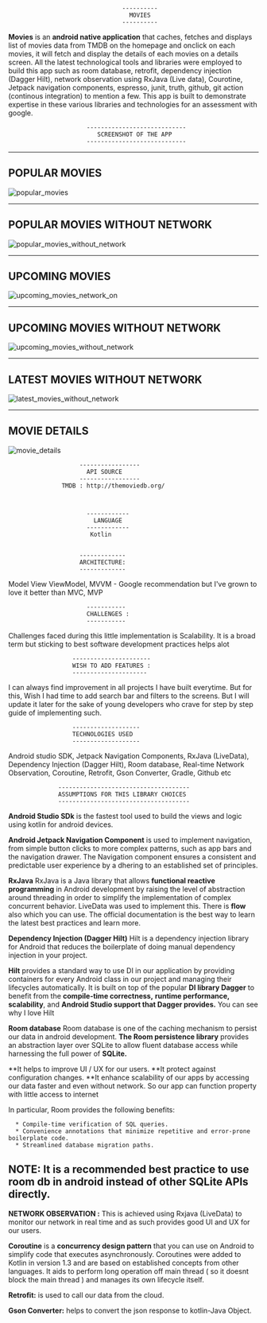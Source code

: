                                     ----------
                                      MOVIES
                                    ----------
                            
**Movies** is an **android native application** that caches, fetches  and displays 
list of movies data from TMDB on the homepage and onclick on each movies,
it will fetch and display the details of each movies on a details screen. 
All the latest technological tools and libraries were employed to build this
app such as  room database, retrofit, dependency injection (Dagger Hilt), 
network observation using RxJava (Live data), Courotine, Jetpack navigation components,
espresso, junit, truth,  github, git action (continous integration) to mention a few.
This app is built to demonstrate expertise in these various libraries and technologies 
for an assessment with google. 

                          ----------------------------
                             SCREENSHOT OF THE APP
                          ----------------------------

---------------
POPULAR MOVIES
---------------


![popular_movies](https://user-images.githubusercontent.com/54009597/171627234-00db40c5-e23d-413b-880a-3bcb5388bed1.jpeg)


-------------------------------
POPULAR MOVIES WITHOUT NETWORK
-------------------------------


![popular_movies_without_network](https://user-images.githubusercontent.com/54009597/171627430-2a1365e0-72ba-43b4-aa6d-115cda092f93.jpeg)



----------------
UPCOMING MOVIES
----------------


![upcoming_movies_network_on](https://user-images.githubusercontent.com/54009597/171627812-6b13587a-9aa2-43d9-8e86-01568256eb34.jpeg)


-------------------------------
UPCOMING MOVIES WITHOUT NETWORK
-------------------------------


![upcoming_movies_without_network](https://user-images.githubusercontent.com/54009597/171627709-58783e19-3833-4755-8ed8-197781aa51e6.jpeg)

-------------------------------
LATEST MOVIES WITHOUT NETWORK
-------------------------------


![latest_movies_without_network](https://user-images.githubusercontent.com/54009597/171627524-29c6d1e0-aff4-4466-a959-28ecfe3dbf83.jpeg)


--------------
MOVIE DETAILS
--------------


![movie_details](https://user-images.githubusercontent.com/54009597/171627615-c7ef11c1-5178-4c30-aac6-7b8941c59c77.jpeg)

                        -----------------
                          API SOURCE
                        -----------------
                   TMDB : http://themoviedb.org/
                              
                              
                              
                          ------------
                            LANGUAGE 
                          ------------
                           Kotlin


                        -------------
                        ARCHITECTURE: 
                        -------------
Model View ViewModel, MVVM - Google recommendation but I've grown to love it better than MVC, MVP

                          -----------
                          CHALLENGES : 
                          -----------
Challenges faced during this little implementation is Scalability.
It is a broad term but sticking to best software development practices helps alot

                      ----------------------
                      WISH TO ADD FEATURES : 
                      ---------------------
I can always find improvement in all projects I have built everytime. But for this, 
Wish I had time to add search bar and filters to the screens. But I will update it later
for the sake of young developers who crave for step by step guide of implementing such. 

                      -------------------
                      TECHNOLOGIES USED
                      -------------------
Android studio SDK, Jetpack Navigation Components, RxJava (LiveData), 
Dependency Injection (Dagger Hilt), Room database, Real-time Network Observation,
Coroutine, Retrofit, Gson Converter, Gradle, Github etc

                  -------------------------------------
                  ASSUMPTIONS FOR THIS LIBRARY CHOICES
                  -------------------------------------
**Android Studio SDk** is the fastest tool used to build the views and logic using 
kotlin for android devices.

**Android Jetpack Navigation Component**  is used to implement navigation, from simple 
button clicks to more complex patterns, such as app bars and the navigation drawer.
The Navigation component ensures a consistent and predictable user experience by a
dhering to an established set of principles.

**RxJava** RxJava is a Java library that allows **functional reactive programming** in 
Android development by raising the level of abstraction around threading in order to
simplify the implementation of complex concurrent behavior. LiveData was used to implement this.
There is **flow** also which you can use. The official documentation is the best way to learn the
latest best practices and learn more.

**Dependency Injection (Dagger Hilt)** Hilt is a dependency injection library for Android that 
reduces the boilerplate of doing manual dependency injection in your project.

**Hilt** provides a standard way to use DI in our application by providing containers for every 
Android class in our project and managing their lifecycles automatically. It is built on top 
of the popular **DI library Dagger** to benefit from the **compile-time correctness,** **runtime performance,**
**scalability**, and **Android Studio support that Dagger provides.**
You can see why I love Hilt

**Room database** Room database is one of the caching mechanism to persist our data in android development.
**The Room persistence library** provides an abstraction layer over SQLite to allow fluent database access
while harnessing the full power of **SQLite.** 

**It helps to improve UI / UX for our users. 
**It protect against configuration changes.
**It enhance scalability of our apps by accessing our data faster and even without network. So our app can 
  function property with little access to internet

In particular, Room provides the following benefits:

      * Compile-time verification of SQL queries.
      * Convenience annotations that minimize repetitive and error-prone boilerplate code.
      * Streamlined database migration paths.
      
NOTE: It is a recommended best practice to use room db in android instead of other SQLite APIs directly.
--------------------------------------------------------------------------------------------------------

**NETWORK OBSERVATION :** This is achieved using Rxjava (LiveData) to monitor our network in real time and 
as such provides good UI and UX for our users.


**Coroutine** is a **concurrency design pattern** that you can use on Android to simplify code that executes 
asynchronously. Coroutines were added to Kotlin in version 1.3 and are based on established concepts from
other languages. It aids to perform long operation off main thread ( so it doesnt block the main thread )
and manages its own lifecycle itself.

**Retrofit:** is used to call our data from the cloud.

**Gson Converter:** helps to convert the json response to kotlin-Java Object.


